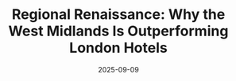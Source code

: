 ---
layout: post
title: "Regional Renaissance: Why the West Midlands Is Outperforming London Hotels"
date: 2025-09-09
category: "Regional Markets"
target: "Regional investors, family offices"
key_topics: "CoStar regional performance, occupancy rates by region"
excerpt: "Regional UK hotel markets are experiencing a performance divergence that challenges conventional investment assumptions. July 2025 data from CoStar shows the West Midlands recording the strongest growth rates in the UK."

blog_content: |
  Regional UK hotel markets are experiencing a performance divergence that challenges conventional investment assumptions. July 2025 data from CoStar shows the West Midlands recording the strongest growth rates in the UK: occupancy up 6% year-on-year, ADR increasing 8%, and RevPAR advancing 17%.

  London, by contrast, achieved occupancy growth of 0.9% and ADR growth of 2.4% over the same period. Whilst London maintained higher absolute performance levels—88.6% occupancy versus regional averages—the growth trajectory favours regional markets.

  This performance gap reflects structural factors that institutional investors are beginning to recognise in their allocation strategies.

  ## Supply-Demand Dynamics Drive Performance

  London faces increasing supply pressure from new hotel development. STR forecasts indicate RevPAR growth will be primarily demand-driven, with occupancy growth outpacing ADR as new supply increases market competition. The capital's hotel development pipeline continues expanding despite cost pressures affecting operations.

  Regional markets, particularly the West Midlands, benefit from more balanced supply-demand fundamentals. Birmingham climbed eleven places in Colliers' UK Hotels Market Index 2025 to rank ninth nationally, driven by occupancy strength, ADR growth, and recovering international and corporate travel demand.

  The West Midlands' performance stems from several factors: corporate travel recovery to manufacturing centres, leisure demand for regional attractions, and limited new supply relative to London's development activity.

  ## Cost Structure Advantages

  Regional markets offer operational cost advantages that become more pronounced during periods of sector-wide cost inflation. Staffing costs, energy expenses, and property rates remain lower in regional centres whilst revenue potential has increased significantly.

  The National Living Wage increase to £12.21 affects all markets equally, but regional hotels typically operate with lower baseline labour costs and more flexible staffing models. Property rates, whilst increasing sector-wide, remain substantially lower outside London.

  These cost advantages, combined with improving revenue performance, create attractive margin expansion opportunities for regional assets under professional management.

  ## Infrastructure Investment Supports Growth

  Government and private sector infrastructure investment continues supporting regional hotel demand. The West Midlands benefits from ongoing HS2 development, Commonwealth Games legacy effects, and manufacturing sector recovery following supply chain reshoring trends.

  Birmingham's corporate travel recovery reflects broader economic activity in the region's automotive, advanced manufacturing, and professional services sectors. International connectivity through Birmingham Airport supports business travel demand whilst regional leisure attractions drive weekend occupancy.

  London's infrastructure advantages remain significant, but regional centres increasingly offer connectivity and business facilities that meet corporate travel requirements at competitive pricing points.

  ## Investment Implications

  The performance divergence creates opportunities for investors seeking exposure to UK hospitality markets with different risk-return profiles. Regional assets typically trade at lower multiples than London properties whilst demonstrating superior growth trajectories.

  However, successful regional investment requires understanding local market dynamics, operational requirements, and demand drivers that differ substantially from London hotel operations.

  Regional hotels often require different management approaches, revenue strategies, and market positioning than London assets. Food and beverage operations, meeting facilities, and leisure amenities assume greater importance in regional markets where hotels serve broader community functions.

  ## Market Positioning Considerations

  The West Midlands' outperformance reflects broader trends affecting regional UK hotel investment. Corporate travel recovery, supply-demand rebalancing, and cost structure advantages create conditions favourable to regional market investment.

  Investors with operational expertise and regional market knowledge can identify assets benefiting from these trends. The combination of performance growth, cost advantages, and lower entry multiples presents opportunities for value creation through professional asset management.

  Regional markets require different skill sets and market understanding than London hotel investment. Success depends on identifying properties positioned to benefit from local demand drivers whilst implementing operational strategies appropriate to regional market characteristics.

  Market conditions support selective regional investment for investors with relevant operational capabilities and local market expertise. The current performance trends indicate regional markets merit increased allocation consideration within diversified UK hotel portfolios.

  Contact us to explore further opportunities.

  ---
  **Sources:**
  1. CoStar STR data, UK hotel performance July 2025
  2. VisitBritain, England Hotel Occupancy data, 2025
  3. Colliers, UK Hotels Market Index 2025
  4. STR and Tourism Economics, UK hotel forecasts 2025

linkedin_content: |
  # West Midlands Hotels Outperform London: Regional Renaissance in UK Hospitality

  July 2025 CoStar data shows West Midlands hotels recording the UK's strongest performance growth: occupancy +6% YoY, ADR +8%, RevPAR +17%. London achieved more modest growth: occupancy +0.9%, ADR +2.4%.

  Birmingham climbed eleven places to rank ninth in Colliers' UK Hotels Market Index 2025, driven by corporate travel recovery and international connectivity improvements.

  The performance divergence reflects structural factors: London faces new supply pressure whilst regional markets benefit from balanced supply-demand fundamentals and operational cost advantages.

  Regional hotels operate with lower baseline costs for staffing, energy, and property rates whilst demonstrating superior revenue growth trajectories. Infrastructure investment including HS2 and Commonwealth Games legacy continues supporting West Midlands demand.

  The data challenges conventional allocation strategies that concentrate on London hotel investment. Regional markets offer different risk-return profiles with lower entry multiples and stronger growth potential.

  **Full analysis of regional market dynamics and investment implications:** [Blog Link]

  Contact us to explore further opportunities.

  #HotelInvestment #RegionalMarkets

  ---
  **Sources:**
  1. CoStar STR data, July 2025
  2. Colliers UK Hotels Market Index 2025
---